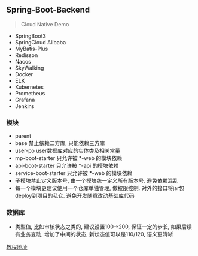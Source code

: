 ## Spring-Boot-Backend

> Cloud Native Demo

* SpringBoot3
* SpringCloud Alibaba
* MyBatis-Plus
* Redisson
* Nacos
* SkyWalking
* Docker
* ELK
* Kubernetes
* Prometheus
* Grafana
* Jenkins

### 模块

* parent
* base 禁止依赖二方库, 只能依赖三方库
* user-po user数据库对应的实体类及相关常量
* mp-boot-starter 只允许被 *-web 的模块依赖
* api-boot-starter 只允许被 *-api 的模块依赖
* service-boot-starter 只允许被 *-web 的模块依赖
* 子模块禁止定义版本号, 由一个模块统一定义所有版本号. 避免依赖混乱
* 每一个模块更建议使用一个仓库单独管理, 做权限控制. 对外的接口将jar包deploy到项目的私仓. 避免开发随意改动基础库代码

### 数据库

* 类型值, 比如审核状态之类的, 建议设置100->200, 保证一定的步长, 如果后续有业务变动, 增加了中间的状态, 新状态值可以是110/120,
  语义更清晰



[教程地址](https://blog.22xcode.com/article/537114869967618049)
